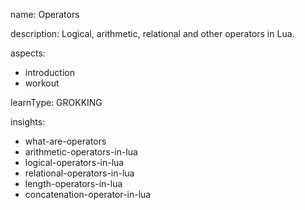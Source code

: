 name: Operators

description: Logical, arithmetic, relational and other operators in Lua.

aspects:
  - introduction
  - workout

learnType: GROKKING

insights:
  - what-are-operators
  - arithmetic-operators-in-lua
  - logical-operators-in-lua
  - relational-operators-in-lua
  - length-operators-in-lua
  - concatenation-operator-in-lua